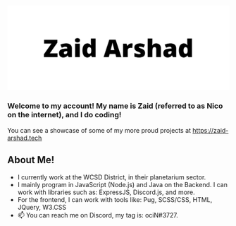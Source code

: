 <img src="me.png"></img>

### Welcome to my account! My name is Zaid (referred to as Nico on the internet), and I do coding!
You can see a showcase of some of my more proud projects at https://zaid-arshad.tech

## About Me!
- I currently work at the WCSD District, in their planetarium sector.
- I mainly program in JavaScript (Node.js) and Java on the Backend. I can work with libraries such as: ExpressJS, Discord.js, and more.
- For the frontend, I can work with tools like: Pug, SCSS/CSS, HTML, JQuery, W3.CSS
- 📫 You can reach me on Discord, my tag is: ociN#3727.
